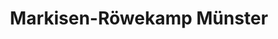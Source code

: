 ---
title: "Markisen-Röwekamp Münster"
url: /muenster/markisen-roewekamp-muenster/
shop: Allgemein
---